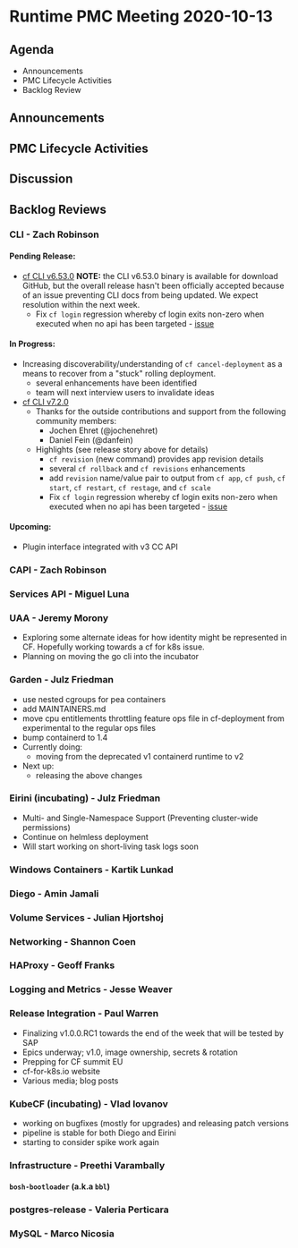# Runtime PMC Meeting 2020-10-13

## Agenda

* Announcements
* PMC Lifecycle Activities
* Backlog Review


## Announcements


## PMC Lifecycle Activities


## Discussion



## Backlog Reviews

### CLI - Zach Robinson
#### Pending Release:
- [cf CLI v6.53.0](https://www.pivotaltracker.com/story/show/174832791)
**NOTE:** the CLI v6.53.0 binary is available for download GitHub, but the overall release hasn't been officially accepted because of an issue preventing CLI docs from being updated. We expect resolution within the next week.
  - Fix `cf login` regression whereby cf login exits non-zero when executed when no api has been targeted - [issue](https://github.com/cloudfoundry/cli/issues/2011)
#### In Progress:
- Increasing discoverability/understanding of `cf cancel-deployment` as a means to recover from a "stuck" rolling deployment.
  - several enhancements have been identified
  - team will next interview users to invalidate ideas
- [cf CLI v7.2.0](https://www.pivotaltracker.com/story/show/174832798)
  - Thanks for the outside contributions and support from the following community members:
    - Jochen Ehret (@jochenehret)
    - Daniel Fein  (@danfein)
  - Highlights (see release story above for details)
    - `cf revision` (new command) provides app revision details
    - several `cf rollback` and `cf revisions` enhancements
    - add `revision` name/value pair to output from `cf app`, `cf push`, `cf start`, `cf restart`, `cf restage`, and `cf scale`
    - Fix `cf login` regression whereby cf login exits non-zero when executed when no api has been targeted - [issue](https://github.com/cloudfoundry/cli/issues/2011)
#### Upcoming:
- Plugin interface integrated with v3 CC API

### CAPI - Zach Robinson


### Services API - Miguel Luna


### UAA - Jeremy Morony
- Exploring some alternate ideas for how identity might be represented in CF. Hopefully working towards a cf for k8s issue.
- Planning on moving the go cli into the incubator

### Garden - Julz Friedman
- use nested cgroups for pea containers
- add MAINTAINERS.md
- move cpu entitlements throttling feature ops file in cf-deployment from experimental to the regular ops files
- bump containerd to 1.4
- Currently doing:
  - moving from the deprecated v1 containerd runtime to v2
- Next up:
  - releasing the above changes

### Eirini (incubating) - Julz Friedman
- Multi- and Single-Namespace Support (Preventing cluster-wide permissions)
- Continue on helmless deployment
- Will start working on short-living task logs soon

### Windows Containers - Kartik Lunkad


### Diego - Amin Jamali


### Volume Services - Julian Hjortshoj


### Networking - Shannon Coen


### HAProxy - Geoff Franks


### Logging and Metrics - Jesse Weaver


### Release Integration - Paul Warren

- Finalizing v1.0.0.RC1 towards the end of the week that will be tested by SAP
- Epics underway; v1.0, image ownership, secrets & rotation
- Prepping for CF summit EU
- cf-for-k8s.io website
- Various media; blog posts

### KubeCF (incubating) - Vlad Iovanov

- working on bugfixes (mostly for upgrades) and releasing patch versions
- pipeline is stable for both Diego and Eirini
- starting to consider spike work again

### Infrastructure - Preethi Varambally

#### `bosh-bootloader` (a.k.a `bbl`)


### postgres-release - Valeria Perticara


### MySQL - Marco Nicosia
